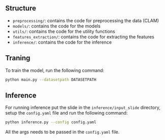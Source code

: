 ## Structure
- `preprocessing/`: contains the code for preprocessing the data (CLAM)
- `models/`: contains the code for the models
- `utils/`: contains the code for the utility functions
- `features_extraction/`: contains the code for extracting the features
- `inference/`: contains the code for the inference


## Traning
To train the model, run the following command:
```bash
python main.py --datasetpath DATASETPATH
```

## Inference

For running inference put the slide in the `inference/input_slide` directory, setup the `config.yaml` file and run the following command:

```bash
python inference.py --config config.yaml
```

All the args needs to be passed in the `config.yaml` file.
